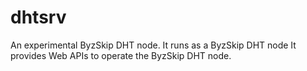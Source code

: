 # dhtsrv
An experimental ByzSkip DHT node.
It runs as a ByzSkip DHT node
It provides Web APIs to operate the ByzSkip DHT node.

